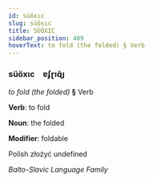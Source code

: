 ```yaml
---
id: süöxıc
slug: süöxıc
title: SÜÖXIC
sidebar_position: 409
hoverText: to fold (the folded) § Verb
---
```


### süöxıc&emsp;<span kind="abugida">ɐʄɽıɋ̄ȷ</span>

*to fold (the folded)* **§** Verb

**Verb**: to fold

**Noun**: the folded

**Modifier**: foldable

Polish złożyć undefined

*Balto-Slavic Language Family*